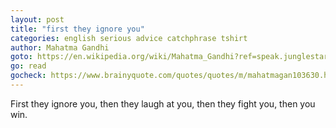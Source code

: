 ```yaml
---
layout: post
title: "first they ignore you"
categories: english serious advice catchphrase tshirt
author: Mahatma Gandhi
goto: https://en.wikipedia.org/wiki/Mahatma_Gandhi?ref=speak.junglestar.org
go: read
gocheck: https://www.brainyquote.com/quotes/quotes/m/mahatmagan103630.html?ref=speak.junglestar.org
---
```

First they ignore you, then they laugh at you, then they fight you, then you win.
